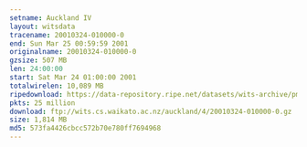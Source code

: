 ```yaml
---
setname: Auckland IV
layout: witsdata
tracename: 20010324-010000-0
end: Sun Mar 25 00:59:59 2001
originalname: 20010324-010000-0
gzsize: 507 MB
len: 24:00:00
start: Sat Mar 24 01:00:00 2001
totalwirelen: 10,089 MB
ripedownload: https://data-repository.ripe.net/datasets/wits-archive/pma/long/auck/4//20010324-010000-0.gz
pkts: 25 million
download: ftp://wits.cs.waikato.ac.nz/auckland/4/20010324-010000-0.gz
size: 1,814 MB
md5: 573fa4426cbcc572b70e780ff7694968
---
```

